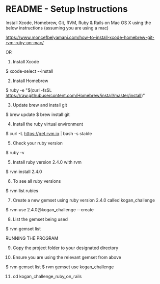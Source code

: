 # README -  Setup Instructions

Install Xcode, Homebrew, Git, RVM, Ruby & Rails on Mac OS X using the below instructions (assuming you are using a mac)

https://www.moncefbelyamani.com/how-to-install-xcode-homebrew-git-rvm-ruby-on-mac/

OR

1. Install Xcode

$ xcode-select --install

2. Install Homebrew

$ ruby -e "$(curl -fsSL https://raw.githubusercontent.com/Homebrew/install/master/install)"

3. Update brew and install git

$ brew update
$ brew install git

4. Install the ruby virtual environment

$ curl -L https://get.rvm.io | bash -s stable

5. Check your ruby version

$ ruby -v

5. Install ruby version 2.4.0 with rvm

$ rvm install 2.4.0

6. To see all ruby versions

$ rvm list rubies

7. Create a new gemset using ruby version 2.4.0 called kogan_challenge

$ rvm use 2.4.0@kogan_challenge --create

8. List the gemset being used

$ rvm gemset list

RUNNING THE PROGRAM

9. Copy the project folder to your designated directory

10. Ensure you are using the relevant gemset from above

$ rvm gemset list
$ rvm gemset use kogan_challenge

11. cd kogan_challenge_ruby_on_rails
